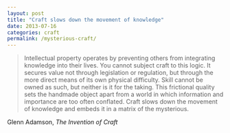 ```yaml
---
layout: post
title: "Craft slows down the movement of knowledge"
date: 2013-07-16
categories: craft
permalink: /mysterious-craft/
---
```


> Intellectual property operates by preventing others from integrating knowledge into their lives. You cannot subject craft to this logic. It secures value not through legislation or regulation, but through the more direct means of its own physical difficulty. Skill cannot be owned as such, but neither is it for the taking. This frictional quality sets the handmade object apart from a world in which information and importance are too often conflated. Craft slows down the movement of knowledge and embeds it in a matrix of the mysterious.

Glenn Adamson, *The Invention of Craft*